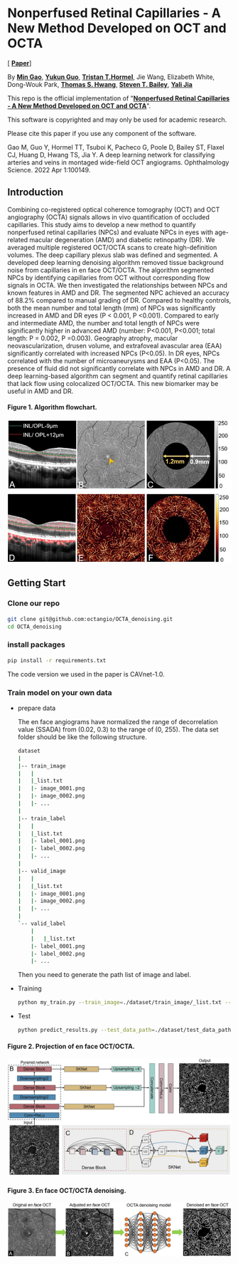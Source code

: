 # Nonperfused Retinal Capillaries - A New Method Developed on OCT and OCTA   

[ [**Paper**](https://www.sciencedirect.com/science/article/pii/S2666914522000380)]

By [**Min Gao**](https://scholar.google.com/citations?user=T1vzVnYAAAAJ&hl=en), [**Yukun Guo**](https://scholar.google.com/citations?user=BCrQPWUAAAAJ&hl=en&oi=sra), [**Tristan T.Hormel**](https://scholar.google.com/citations?user=jdD1rGwAAAAJ&hl=en), Jie Wang, Elizabeth White, Dong-Wouk Park, [**Thomas S. Hwang**](https://www.researchgate.net/profile/Thomas-Hwang-2), [**Steven T. Bailey**](https://www.researchgate.net/profile/Steven-Bailey-10), [**Yali Jia**](https://scholar.google.com/citations?user=hfBY5K8AAAAJ&hl=en&oi=sra)

This repo is the official implementation of "[**Nonperfused Retinal Capillaries - A New Method Developed on OCT and OCTA**](https://www.ophthalmologyscience.org/article/S2666-9145(22)00038-0/fulltext)".

This software is copyrighted and may only be used for academic research.

Please cite this paper if you use any component of the software.

Gao M, Guo Y, Hormel TT, Tsuboi K, Pacheco G, Poole D, Bailey ST, Flaxel CJ, Huang D, Hwang TS, Jia Y. A deep learning network for classifying arteries and veins in montaged wide-field OCT angiograms. Ophthalmology Science. 2022 Apr 1:100149.

## Introduction

Combining co-registered optical coherence tomography (OCT) and OCT angiography (OCTA) signals allows in vivo quantification of occluded capillaries. This study aims to develop a new method to quantify nonperfused retinal capillaries (NPCs) and evaluate NPCs in eyes with age-related macular degeneration (AMD) and diabetic retinopathy (DR). We averaged multiple registered OCT/OCTA scans to create high-definition volumes. The deep capillary plexus slab was defined and segmented. A developed deep learning denoising algorithm removed tissue background noise from capillaries in en face OCT/OCTA. The algorithm segmented NPCs by identifying capillaries from OCT without corresponding flow signals in OCTA. We then investigated the relationships between NPCs and known features in AMD and DR. The segmented NPC achieved an accuracy of 88.2% compared to manual grading of DR. Compared to healthy controls, both the mean number and total length (mm) of NPCs was significantly increased in AMD and DR eyes (P < 0.001, P <0.001). Compared to early and intermediate AMD, the number and total length of NPCs were significantly higher in advanced AMD (number: P<0.001, P<0.001; total length: P = 0.002, P =0.003). Geography atrophy, macular neovascularization, drusen volume, and extrafoveal avascular area (EAA) significantly correlated with increased NPCs (P<0.05). In DR eyes, NPCs correlated with the number of microaneurysms and EAA (P<0.05). The presence of fluid did not significantly correlate with NPCs in AMD and DR. A deep learning-based algorithm can segment and quantify retinal capillaries that lack flow using colocalized OCT/OCTA. This new biomarker may be useful in AMD and DR.

#### Figure 1. Algorithm flowchart.

![img](./Figures/Figure1.jpg)
## Getting Start

### Clone our repo

```bash
git clone git@github.com:octangio/OCTA_denoising.git
cd OCTA_denoising
```

### install packages

  ```bash
  pip install -r requirements.txt
  ```
  The code version we used in the paper is CAVnet-1.0.
### Train model on your own data

- prepare data
  
  The en face angiograms have normalized the range of decorrelation value (SSADA) from (0.02, 0.3) to the range of (0, 255). The data set folder should be like the following structure.

    ```bash
    dataset
    |
    |-- train_image
    |   |
    |   |_list.txt
    |   |- image_0001.png
    |   |- image_0002.png
    |   |- ...
    |
    |-- train_label
    |   |
    |   |_list.txt
    |   |- label_0001.png
    |   |- label_0002.png
    |   |- ...
    |
    |-- valid_image
    |   |
    |   |_list.txt
    |   |- image_0001.png
    |   |- image_0002.png
    |   |- ...
    |
    `-- valid_label
        |
        |   |_list.txt
        |- label_0001.png
        |- label_0002.png
        |- ...
  ```
  Then you need to generate the path list of image and label. 

- Training
  
  ```bash
  python my_train.py --train_image=./dataset/train_image/_list.txt --train_label=./dataset/train_label/_list.txt --batch_size=4 --input_height=320 --input_width=320   
  ```
- Test

  ```bash
  python predict_results.py --test_data_path=./dataset/test_data_path --save_path=./dataset/denoising_output --logdir=./logs/saved_model.hdf5
  ```
 #### Figure 2. Projection of en face OCT/OCTA.

![img](./Figures/Figure2.jpg)

 #### Figure 3. En face OCT/OCTA denoising.

![img](./Figures/Figure3.jpg)


